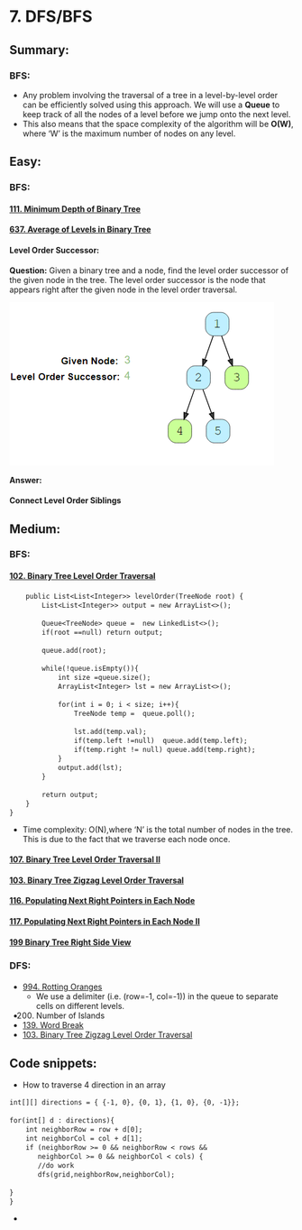 # 7. DFS/BFS

## Summary:

### BFS:

* Any problem involving the traversal of a tree in a level-by-level order can be efficiently solved using this approach. We will use a **Queue** to keep track of all the nodes of a level before we jump onto the next level.
* This also means that the space complexity of the algorithm will be **O\(W\)**, where ‘W’ is the maximum number of nodes on any level.

## Easy:

### BFS:

#### [111. Minimum Depth of Binary Tree](https://leetcode.com/problems/minimum-depth-of-binary-tree/)

#### [637. Average of Levels in Binary Tree](https://leetcode.com/problems/average-of-levels-in-binary-tree/)

#### Level Order Successor:

**Question:** Given a binary tree and a node, find the level order successor of the given node in the tree. The level order successor is the node that appears right after the given node in the level order traversal.

![](../.gitbook/assets/image%20%2824%29.png)

**Answer:**

#### Connect Level Order Siblings







#### 



## Medium:

### BFS:

#### [102. Binary Tree Level Order Traversal](https://leetcode.com/problems/binary-tree-level-order-traversal/)

```text
    public List<List<Integer>> levelOrder(TreeNode root) {
        List<List<Integer>> output = new ArrayList<>();
        
        Queue<TreeNode> queue =  new LinkedList<>();
        if(root ==null) return output;
        
        queue.add(root);
        
        while(!queue.isEmpty()){
            int size =queue.size();
            ArrayList<Integer> lst = new ArrayList<>();
            
            for(int i = 0; i < size; i++){
                TreeNode temp =  queue.poll();
                
                lst.add(temp.val);
                if(temp.left !=null)  queue.add(temp.left);
                if(temp.right != null) queue.add(temp.right);
            }
            output.add(lst);
        }
        
        return output;
    }
}
```

* Time complexity: O\(N\),where ‘N’ is the total number of nodes in the tree. This is due to the fact that we traverse each node once.

#### [107. Binary Tree Level Order Traversal II](https://leetcode.com/problems/binary-tree-level-order-traversal-ii/)

#### [103. Binary Tree Zigzag Level Order Traversal](https://leetcode.com/problems/binary-tree-zigzag-level-order-traversal/)

#### [116. Populating Next Right Pointers in Each Node](https://leetcode.com/problems/populating-next-right-pointers-in-each-node/)

#### [117. Populating Next Right Pointers in Each Node II](https://leetcode.com/problems/populating-next-right-pointers-in-each-node-ii/)

#### [199 Binary Tree Right Side View](https://leetcode.com/problems/binary-tree-right-side-view/)





### DFS:



#### 

#### 

#### 



















* [994. Rotting Oranges](https://leetcode.com/problems/rotting-oranges/)
  * We use a delimiter \(i.e. \(row=-1, col=-1\)\) in the queue to separate cells on different levels.
* 200. Number of Islands
* [139. Word Break](https://leetcode.com/problems/word-break/)
* [103. Binary Tree Zigzag Level Order Traversal](https://leetcode.com/problems/binary-tree-zigzag-level-order-traversal/)

## Code snippets:

* How to traverse 4 direction in an array

```text
int[][] directions = { {-1, 0}, {0, 1}, {1, 0}, {0, -1}};
        
for(int[] d : directions){
    int neighborRow = row + d[0];
    int neighborCol = col + d[1];
    if (neighborRow >= 0 && neighborRow < rows && 
       neighborCol >= 0 && neighborCol < cols) {
       //do work
       dfs(grid,neighborRow,neighborCol);

}       
}
```



* 
